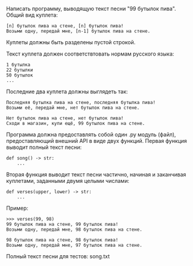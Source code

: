 Написать программу, выводящую текст песни "99 бутылок пива". Общий вид куплета:

    [n] бутылок пива на стене, [n] бутылок пива!
    Возьми одну, передай мне, [n-1] бутылок пива на стене.

Куплеты должны быть разделены пустой строкой.

Текст куплета должен соответствтовать нормам русского языка:

    1 бутылка
    22 бутылки
    50 бутылок
    ...

Последние два куплета должны выглядеть так:

    Последняя бутылка пива на стене, последняя бутылка пива!
    Возьми её, передай мне, нет бутылок пива на стене.

    Нет бутылок пива на стене, нет бутылок пива!
    Сходи в магазин, купи ещё, 99 бутылок пива на стене.

Программа должна предоставлять собой один .py модуль (файл), предоставляющий внешний API в виде двух функций.
Первая функция выводит полный текст песни:

    def song() -> str:
        ...

Вторая функция выводит текст песни частично, начиная и заканчивая куплетами, заданными двумя целыми числами:

    def verses(upper, lower) -> str:
        ...

Пример:

    >>> verses(99, 98)
    99 бутылок пива на стене, 99 бутылок пива!
    Возьми одну, передай мне, 98 бутылок пива на стене.

    98 бутылок пива на стене, 98 бутылок пива!
    Возьми одну, передай мне, 97 бутылок пива на стене.

Полный текст песни для тестов: song.txt
